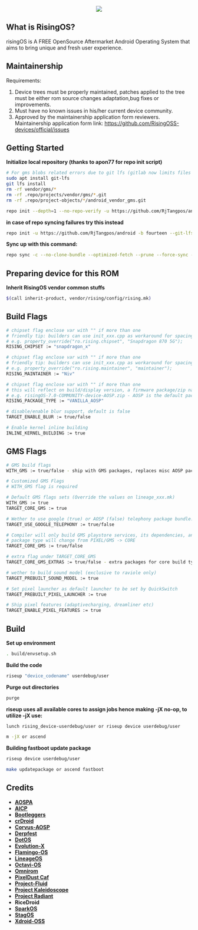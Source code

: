 <p align="center">
<img src="https://github.com/RisingTechOSS/android/blob/fourteen/risingOS_banner.jpg">
</p>

What is RisingOS?
---------------
risingOS is A FREE OpenSource Aftermarket Android Operating System that aims to bring unique and fresh user experience.

Maintainership
---------------
Requirements:

1. Device trees must be properly maintained, patches applied to the tree must be either rom source changes adaptation,bug fixes or improvements.
2. Must have no known issues in his/her current device community.
3. Approved by the maintainership application form reviewers. Maintainership application form link: https://github.com/RisingOSS-devices/official/issues
 
Getting Started
---------------
**Initialize local repository (thanks to apon77 for repo init script)**

```bash
# For gms blobs related errors due to git lfs (gitlab now limits files up to 100mb max) (credits to haggertk):
sudo apt install git-lfs
git lfs install
rm -rf vendor/gms/*
rm -rf .repo/projects/vendor/gms/*.git
rm -rf .repo/project-objects/*/android_vendor_gms.git

repo init --depth=1 --no-repo-verify -u https://github.com/RjTangpos/android -b fourteen --git-lfs -g default,-mips,-darwin,-notdefault
```
**in case of repo syncing failures try this instead**

```bash
repo init -u https://github.com/RjTangpos/android -b fourteen --git-lfs
```

**Sync up with this command:**
```bash
repo sync -c --no-clone-bundle --optimized-fetch --prune --force-sync -j$(nproc --all)
```

Preparing device for this ROM
---------------
**Inherit RisingOS vendor common stuffs**
```bash
$(call inherit-product, vendor/rising/config/rising.mk)
```

Build Flags
---------------
```bash
# chipset flag enclose var with "" if more than one
# friendly tip: builders can use init_xxx.cpp as workaround for spacing
# e.g. property_override("ro.rising.chipset", "Snapdragon 870 5G");
RISING_CHIPSET := "snapdragon_x"

# chipset flag enclose var with "" if more than one
# friendly tip: builders can use init_xxx.cpp as workaround for spacing
# e.g. property_override("ro.rising.maintainer", "maintainer");
RISING_MAINTAINER := "Niv"

# chipset flag enclose var with "" if more than one
# this will reflect on build/display version, a firmware package/zip name 
# e.g. risingOS-7.0-COMMUNITY-device-AOSP.zip - AOSP is the default package type, WITH_GMS will override the package type to PIXEL
RISING_PACKAGE_TYPE := "VANILLA_AOSP"

# disable/enable blur support, default is false
TARGET_ENABLE_BLUR := true/false

# Enable kernel inline building
INLINE_KERNEL_BUILDING := true
```

GMS Flags
---------------
```bash
# GMS build flags
WITH_GMS := true/false - ship with GMS packages, replaces misc AOSP packages with Google packages.

# Customized GMS Flags 
# WITH_GMS flag is required

# Default GMS flags sets (Override the values on lineage_xxx.mk)
WITH_GMS := true
TARGET_CORE_GMS := true

# Wether to use google (true) or AOSP (false) telephony package bundle. (defaults: false for gms core, true for pixel builds)
TARGET_USE_GOOGLE_TELEPHONY := true/false

# Compiler will only build GMS playstore services, its dependencies, and Gboard app.
# package type will change from PIXEL/GMS -> CORE
TARGET_CORE_GMS := true/false

# extra flag under TARGET_CORE_GMS
TARGET_CORE_GMS_EXTRAS := true/false - extra packages for core build type (velvet and photos)

# wether to build sound model (exclusive to raviole only)
TARGET_PREBUILT_SOUND_MODEL := true

# Set pixel launcher as default launcher to be set by QuickSwitch
TARGET_PREBUILT_PIXEL_LAUNCHER := true

# Ship pixel features (adaptivecharging, dreamliner etc)
TARGET_ENABLE_PIXEL_FEATURES := true
```

Build
---------------
**Set up environment**
```bash
. build/envsetup.sh
```

**Build the code**
```bash
riseup "device_codename" userdebug/user
```

**Purge out directories**
```bash
purge
```

**riseup uses all available cores to assign jobs hence making -jX no-op, to utilize -jX use:**
```bash
lunch rising_device-userdebug/user or riseup device userdebug/user
```
```bash
m -jX or ascend
```

**Building fastboot update package**
```bash
riseup device userdebug/user
```
```bash
make updatepackage or ascend fastboot
```


Credits
---------------
* [**AOSPA**](https://github.com/AOSPA)
* [**AICP**](https://github.com/AICP)
* [**Bootleggers**](https://github.com/BootleggersROM)
* [**crDroid**](https://github.com/crdroidandroid)
* [**Corvus-AOSP**](https://github.com/Corvus-R)
* [**Derpfest**](https://github.com/Derpfest-12)
* [**DotOS**](https://github.com/DotOS)
* [**Evolution-X**](https://github.com/Evolution-X)
* [**Flamingo-OS**](https://github.com/Flamingo-OS)
* [**LineageOS**](https://github.com/LineageOS)
* [**Octavi-OS**](https://github.com/Octavi-OS)
* [**Omnirom**](https://github.com/omnirom)
* [**PixelDust Caf**](https://github.com/pixeldust-project-caf)
* [**Project-Fluid**](https://github.com/Project-Fluid)
* [**Project Kaleidoscope**](https://github.com/Project-Kaleidoscope)
* [**Project Radiant**](https://github.com/ProjectRadiant)
* **RiceDroid**
* [**SparkOS**](https://github.com/Spark-Rom)
* [**StagOS**](https://github.com/StagOS)
* [**Xdroid-OSS**](https://github.com/xdroid-oss)





